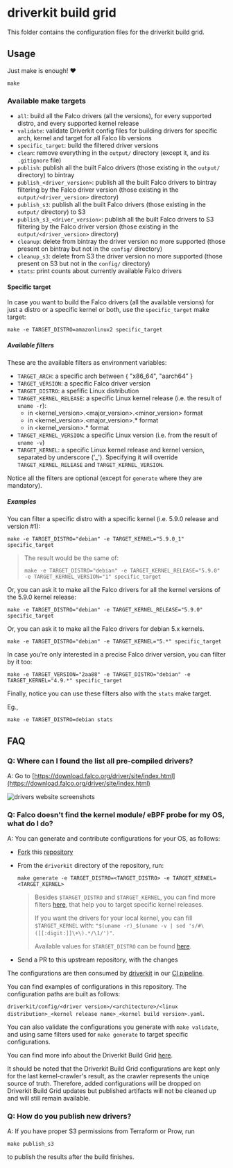 # driverkit build grid

This folder contains the configuration files for the driverkit build grid.

## Usage

Just make is enough! :heart:

```console
make
```

### Available make targets

- `all`: build all the Falco drivers (all the versions), for every supported distro, and every supported kernel release
- `validate`: validate Driverkit config files for building drivers for specific arch, kernel and target for all Falco lib versions
- `specific_target`: build the filtered driver versions
- `clean`: remove everything in the `output/` directory (except it, and its `.gitignore` file)
- `publish`: publish all the built Falco drivers (those existing in the `output/` directory) to bintray
- `publish_<driver_version>`: publish all the built Falco drivers to bintray filtering by the Falco driver version (those existing in the `output/<driver_version>` directory)
- `publish_s3`: publish all the built Falco drivers (those existing in the `output/` directory) to S3
- `publish_s3_<driver_version>`: publish all the built Falco drivers to S3 filtering by the Falco driver version (those existing in the `output/<driver_version>` directory)
- `cleanup`: delete from bintray the driver version no more supported (those present on bintray but not in the `config/` directory)
- `cleanup_s3`: delete from S3 the driver version no more supported (those present on S3 but not in the `config/` directory)
- `stats`: print counts about currently available Falco drivers

#### Specific target

In case you want to build the Falco drivers (all the available versions) for just a distro or a specific kernel or both, use the `specific_target` make target:

```console
make -e TARGET_DISTRO=amazonlinux2 specific_target
```

##### Available filters

These are the available filters as environment variables:

- `TARGET_ARCH`: a specific arch between { "x86_64", "aarch64" }
- `TARGET_VERSION`: a specific Falco driver version
- `TARGET_DISTRO`: a spefific Linux distribution
- `TARGET_KERNEL_RELEASE`: a specific Linux kernel release (i.e. the result of `uname -r`):
  - in <kernel_version>.<major_version>.<minor_version> format
  - in <kernel_version>.<major_version>.* format
  - in <kernel_version>.* format
- `TARGET_KERNEL_VERSION`: a specific Linux version (i.e. from the result of `uname -v`)
- `TARGET_KERNEL`: a specific Linux kernel release and kernel version, separated by underscore ('_'). Specifying it will override `TARGET_KERNEL_RELEASE` and `TARGET_KERNEL_VERSION`.

Notice all the filters are optional (except for `generate` where they are mandatory).

##### Examples

You can filter a specific distro with a specific kernel (i.e. 5.9.0 release and version #1):

```console
make -e TARGET_DISTRO="debian" -e TARGET_KERNEL="5.9.0_1" specific_target
```

> The result would be the same of:
> ```console
> make -e TARGET_DISTRO="debian" -e TARGET_KERNEL_RELEASE="5.9.0" -e TARGET_KERNEL_VERSION="1" specific_target
> ```

Or, you can ask it to make all the Falco drivers for all the kernel versions of the 5.9.0 kernel release:

```console
make -e TARGET_DISTRO="debian" -e TARGET_KERNEL_RELEASE="5.9.0" specific_target
```

Or, you can ask it to make all the Falco drivers for debian 5.x kernels.

```console
make -e TARGET_DISTRO="debian" -e TARGET_KERNEL="5.*" specific_target
```

In case you're only interested in a precise Falco driver version, you can filter by it too:

```console
make -e TARGET_VERSION="2aa88" -e TARGET_DISTRO="debian" -e TARGET_KERNEL="4.9.*" specific_target
```

Finally, notice you can use these filters also with the `stats` make target.

Eg.,

```console
make -e TARGET_DISTRO=debian stats
```

## FAQ

### Q: Where can I found the list all pre-compiled drivers?

A: Go to [https://download.falco.org/driver/site/index.html](https://download.falco.org/driver/site/index.html)

![drivers website screenshots](./drivers_website_screenshot.png)

### Q: Falco doesn't find the kernel module/ eBPF probe for my OS, what do I do?

A: You can generate and contribute configurations for your OS, as follows:

- [Fork](https://docs.github.com/en/get-started/quickstart/fork-a-repo) this [repository](https://github.com/falcosecurity/test-infra)
- From the `driverkit` directory of the repository, run:
  ```shell
  make generate -e TARGET_DISTRO=<TARGET_DISTRO> -e TARGET_KERNEL=<TARGET_KERNEL>
  ```
  > Besides `$TARGET_DISTRO` and `$TARGET_KERNEL`, you can find more filters [here](#available-filters), that help you to target specific kernel releases.
  >
  > If you want the drivers for your local kernel, you can fill `$TARGET_KERNEL` with: `"$(uname -r)_$(uname -v | sed 's/#\([[:digit:]]\+\).*/\1/')"`.
  >
  > Available values for `$TARGET_DISTRO` can be found [here](https://github.com/falcosecurity/driverkit#supported-targets).

- Send a PR to this upstream repository, with the changes

The configurations are then consumed by [driverkit](https://github.com/falcosecurity/driverkit) in our [CI pipeline](../config/jobs).

You can find examples of configurations in this repository. The configuration paths are built as follows:

  `driverkit/config/<driver version>/<architecture>/<linux distribution>_<kernel release name>_<kernel build version>.yaml`.

You can also validate the configurations you generate with `make validate`, and using same filters used for `make generate` to target specific configurations.

You can find more info about the Driverkit Build Grid [here](#driverkit-build-grid).

It should be noted that the Driverkit Build Grid configurations are kept only for the last kernel-crawler's result, as the crawler represents the uniqe source of truth. Therefore, added configurations will be dropped on Driverkit Build Grid updates but published artifacts will not be cleaned up and will still remain available.

### Q: How do you publish new drivers?

A: If you have proper S3 permissions from Terraform or Prow, run

```console
make publish_s3
```

to publish the results after the build finishes.
